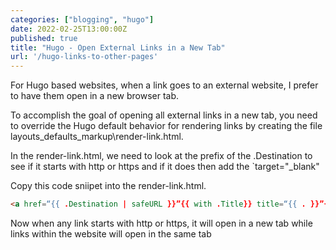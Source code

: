 ```yaml
---
categories: ["blogging", "hugo"]
date: 2022-02-25T13:00:00Z
published: true
title: "Hugo - Open External Links in a New Tab"
url: '/hugo-links-to-other-pages'
---
```


For Hugo based websites, when a link goes to an external website, I prefer to have them open in a new browser tab.  

<!--more-->

To accomplish the goal of opening all external links in a new tab, you need to override the Hugo default behavior for rendering links by creating the file layouts\_defaults\_markup\render-link.html.

In the render-link.html, we need to look at the prefix of the .Destination to see if it starts with http or https and if it does then add the `target="_blank"

Copy this code sniipet into the render-link.html.

```html
<a href=“{{ .Destination | safeURL }}”{{ with .Title}} title=“{{ . }}”{{ end }}{{ if or (strings.HasPrefix .Destination “http”) (strings.HasPrefix .Destination “https”) }} target=“_blank”{{ end }} >{{ .Text | safeHTML }}</a>
```

Now when any link starts with http or https, it will open in a new tab while links within the website will open in the same tab 

